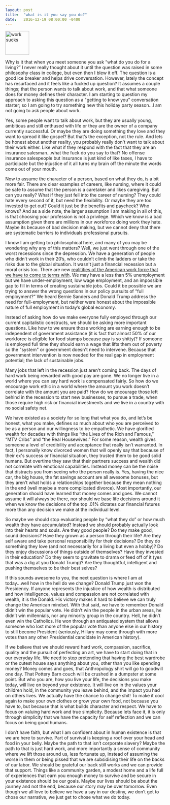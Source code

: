 ```yaml
---
layout: post
title:  "what is it you say you do?"
date:   2016-12-19 08:00:00 -0400
---
```


<a data-flickr-embed="true"  href="https://www.flickr.com/photos/145915257@N08/31755332715/in/dateposted-public/" title="work sucks"><img src="https://c4.staticflickr.com/1/677/31755332715_ebb2a95f1e_s.jpg" width="75" height="75" alt="work sucks"></a><script async src="//embedr.flickr.com/assets/client-code.js" charset="utf-8"></script>

Why is it that when you meet someone you ask “what do you do for a living?” I never really thought about it until the question was raised in some philosophy class in college, but even then I blew it off. The question is a good ice breaker and helps drive conversation. However, lately the concept has resurfaced and it feels like a fucked up question? It assumes a couple things; that the person wants to talk about work, and that what someone does for money defines their character. I am starting to question my approach to asking this question as a "getting to know you" conversation starter; so I am going to try something new this holiday party season...I am not going to ask people about work.

Yes, some people want to talk about work, but they are usually young, ambitious and still enthused with life or they are the owner of a company currently successful. Or maybe they are doing something they love and they want to spread it like gospel? But that’s the exception, not the rule. And lets be honest about another reality, you probably really don't want to talk about their work either. Like what if they respond with the fact that they are an insurance salesman...what the fuck do you say to that? No offense insurance salespeople but insurance is just kind of like taxes, I have to participate but the injustice of it all turns my brain off the minute the words come out of your mouth.

Now to assume the character of a person, based on what they do, is a bit more fair. There are clear examples of careers, like nursing, where it could be safe to assume that the person is a caretaker and likes caregiving. But can you really? What if they just fell into the career of nursing? They could hate every second of it, but need the flexibility. Or maybe they are too invested to get out? Could it just be the benefits and paycheck?  Who knows? And as a side note, the larger assumption I am making in all of this, is that choosing your profession is not a privilege. Which we know is a bad assumption given there are millions in our workforce doing work they hate. Maybe its because of bad decision making, but we cannot deny that there are systematic barriers to individuals professional pursuits.

I know I am getting too philosophical here, and many of you may be wondering why any of this matters?  Well, we just went through one of the worst recessions since the depression. We have a generation of people who didn’t work in their 20’s, who couldn’t climb the ladders or take the risks due to the global situation. It wasn't just a financial recession but a moral crisis too. There are new [realitities of the American work force that we have to come to terms with](https://aeon.co/essays/what-if-jobs-are-not-the-solution-but-the-problem). We may have a less than 5% unemployment but we have under-employment, low wage employment, and an impossible gap to fill in terms of creating sustainable jobs. Could it be possible we are trying to answer the wrong questions in our policy pursuits of “full employment?” We heard Bernie Sanders and Donald Trump address the need for full-employment, but neither were honest about the impossible nature of full employment in today’s global economy.

Instead of asking how do we make everyone fully employed through our current capitalistic constructs, we should be asking more important questions. Like how to we ensure those working are earning enough to be independent of government assistance (it is fact that almost 50% of our workforce is eligible for food stamps because pay is so shitty)? If someone is employed full time they should earn a wage that lifts them out of poverty so the "system" or government doesn't need to intervene. Because that government intervention is now needed for the real gap in employment potential; the lack of sustainable jobs. 

Many jobs that left in the recession just aren't coming back. The days of hard work being rewarded with good pay are gone. We no longer live in a world where you can say hard work is compensated fairly. So how do we encourage work ethic in a world where the amount you work doesn’t correlate with the amount you are paid? How do we encourage those left behind in the recession to start new businesses, to pursue a trade, when those require high risk or financial investments and we live in a country with no social safety net.

We have existed as a society for so long that what you do, and let’s be honest, what you make, defines so much about who you are perceived to be as a person and our willingness to be empathetic. We have glorified wealth for decades with things like “the Lives of the Rich and Famous,” “MTV Cribs” and “the Real Housewives.” For some reason, wealth gives someone a level of credibility and acceptance that really isn’t warranted.  In fact, I personally know divorced women that will openly say that because of their ex's success or financial situation, they trusted them to be good solid humans. But overtime they saw that their partners success and wealth did not correlate with emotional capabilities. Instead money can be the noise that distracts you from seeing who the person really is. Yes, having the nice car, the big house, the fat savings account are all awesome bonuses, but they aren’t what holds a relationships together because they mean nothing in the end (well maybe a more complicated divorce). Most importantly, our generation should have learned that money comes and goes. We cannot assume it will always be there, nor should we base life decisions around it when we know the decisions of the top .01% dictates our financial futures more than any decision we make at the individual level.

So maybe we should stop evaluating people by “what they do” or how much wealth they have accumulated? Instead we should probably actually look into their hearts and souls. Are they good people? Do they make good, sound decisions? Have they grown as a person through their life? Are they self aware and take personal responsibility for their decisions? Do they do something they love (and not necessarily for a living but even a hobby)? Do they enjoy discussions of things outside of themselves? Have they invested in their education? Do they seem to gravitate to drama or feed off of it (yes that was a dig at you Donald Trump)? Are they thoughtful, intelligent and pushing themselves to be their best selves?

If this sounds awesome to you, the next question is where I am at today...well how in the hell do we change?  Donald Trump just won the Presidency. If anyone represents the injustice of how wealth is distributed and how intelligence, values and compassion are not correlated with wealth, it is the Donald. His victory makes it hard to believe we can truly change the American mindset. With that said, we have to remember Donald didn’t win the popular vote. He didn’t win the people in the urban areas, he didn’t win millennials, nor any minority group in the country. Hell, he didn’t even win the Catholics. He won through an antiquated system that allows someone who lost more of the popular vote than anyone else in our history to still become President (seriously, Hillary may come through with more votes than any other Presidential candidate in American history). 

If we believe that we should reward hard work, compassion, sacrifice, quality and the pursuit of perfecting an art, we have to start doing that in our everyday life. We need to stop pretending that having the best wardrobe or the cutest house says anything about you, other than you like spending money? Money comes and goes, that Anthropology shirt will go to goodwill one day. That Pottery Barn couch will be crushed in a dumpster at some point. But who you are, how you live your life, the decisions you make today, will live on beyond your existence. It will live on in the values your children hold, in the community you leave behind, and the impact you had on others lives. We actually have the chance to change shit!  To make it cool again to make your own clothes or grow your own food, not because you have to, but because that is what builds character and respect. We have to focus on valuing hard work and true simplicity. Because lets face it, it is only through simplicity that we have the capacity for self reflection and we can focus on being good humans. 

I don’t have faith, but what I am confident about in human existence is that we are here to survive. Part of survival is keeping a roof over your head and food in your belly. Maybe the path to that isn’t corporate slavery? Maybe the path to that is just hard work, and more importantly a sense of community where we lift those around us, less fortunate up, instead of assuming the worse in them or being pissed that we are subsidising their life on the backs of our labor. We should be grateful our back still works and we can provide that support. Things like a community garden, a modest home and a life full of experiences that earn you enough money to survive and be secure in your existence should be our goals. Maybe our lives should be about the journey and not the end, because our story may be over tomorrow.  Even though we all love to believe we have a say in our destiny, we don’t get to chose our narrative, we just get to chose what we do today.

